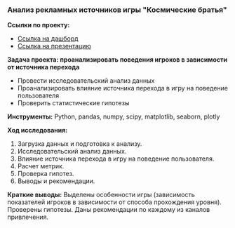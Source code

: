### Анализ рекламных источников игры "Космические братья"
**Ссылки по проекту:**
- [Ссылка на дашборд](https://public.tableau.com/views/Final_project_16837050161680/Dashboard1?:language=en-US&:display_count=n&:origin=viz_share_link)
- [Ссылка на презентацию](https://disk.yandex.ru/i/cxrXFrYEnJ8q5A) 
  
**Задача проекта: проанализировать поведения игроков в зависимости от источника перехода**
- Провести исследовательский анализ данных
- Проанализировать влияние источника перехода в игру на поведение пользователя
- Проверить статистические гипотезы  
  
**Инструменты:** Python, pandas, numpy, scipy, matplotlib, seaborn, plotly
  
**Ход исследования:**  
1. Загрузка данных и подготовка к анализу.  
2. Исследовательский анализ данных.  
3. Влияние источника перехода в игру на поведение пользователя.  
4. Расчет метрик.  
5. Проверка гипотез.  
6. Выводы и рекомендации.  
  
**Краткие выводы:** Выделены особенности игры (зависимость показателей игроков в зависимости от способа прохождения уровня). Проверены гипотезы. Даны рекомендации по каждому из каналов привлечения.
